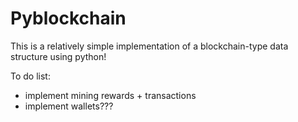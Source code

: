 # Pyblockchain
This is a relatively simple implementation of a blockchain-type data structure using python!

To do list: 
- implement mining rewards + transactions
- implement wallets???

